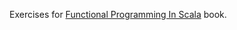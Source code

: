 Exercises for [Functional Programming In Scala](https://www.manning.com/books/functional-programming-in-scala) book.